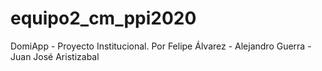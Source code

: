 # equipo2_cm_ppi2020
DomiApp - Proyecto Institucional.
Por Felipe Álvarez - Alejandro Guerra - Juan José Aristizabal
